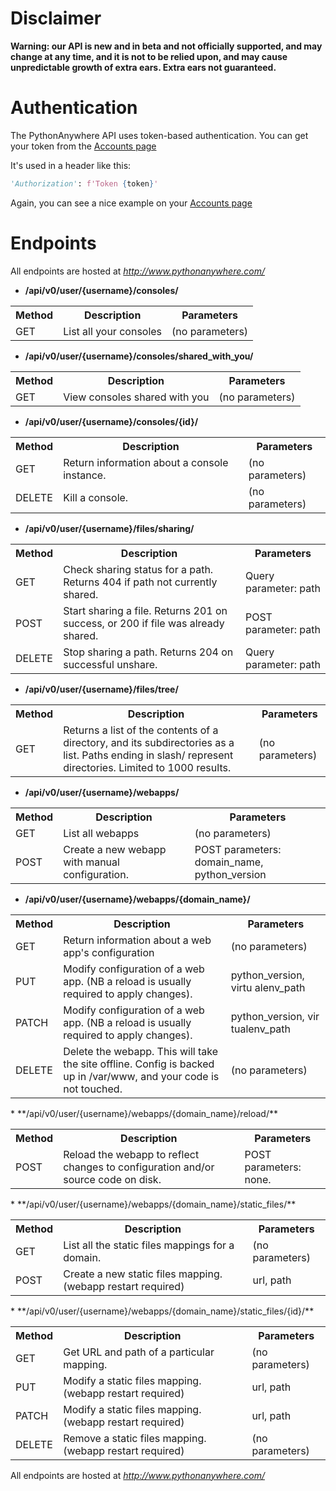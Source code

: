 
<!--
.. title: The PythonAnywhere API  (beta)
.. slug: API
.. date: 2017-03-14 18:35:28 UTC+01:00
.. tags:
.. category:
.. link:
.. description:
.. type: text
-->


# Disclaimer

**Warning: our API is new and in beta and not officially supported, and may change at any time, and it is not to be relied upon, and may cause unpredictable growth of extra ears. Extra ears not guaranteed.**



# Authentication

The PythonAnywhere API uses token-based authentication.  You can get your token
from the [Accounts page](https://www.pythonanywhere.com/account/#api_token)

It's used in a header like this:

```python
'Authorization': f'Token {token}'
```

Again, you can see a nice example on your [Accounts page](https://www.pythonanywhere.com/account/#api_token)


# Endpoints


All endpoints are hosted at *http://www.pythonanywhere.com/*

* **/api/v0/user/{username}/consoles/**

<table class="table table-striped">
  <tr><th>Method</th><th>Description</th><th>Parameters</th>
  <tr><td>GET</td><td>List all your consoles</td><td>(no parameters)</td></tr>
</table>


* **/api/v0/user/{username}/consoles/shared_with_you/**

<table class="table table-striped">
  <tr><th>Method</th><th>Description</th><th>Parameters</th>
  <tr><td>GET</td><td>View consoles shared with you</td><td>(no parameters)</td></tr>
</table>


* **/api/v0/user/{username}/consoles/{id}/**

<table class="table table-striped">
  <tr><th>Method</th><th>Description</th><th>Parameters</th>
  <tr><td>GET</td><td>Return information about a console instance.</td><td>(no parameters)</td></tr>
  <tr><td>DELETE</td><td>Kill a console.</td><td>(no parameters)</td></tr>
</table>


* **/api/v0/user/{username}/files/sharing/**

<table class="table table-striped">
  <tr><th>Method</th><th>Description</th><th>Parameters</th>
  <tr><td>GET</td><td>Check sharing status for a path.  Returns 404 if path not currently shared.</td><td>Query parameter: path</td></tr>
  <tr><td>POST</td><td>Start sharing a file.  Returns 201 on success, or 200 if file was already shared.</td><td>POST parameter: path</td></tr>
  <tr><td>DELETE</td><td>Stop sharing a path.  Returns 204 on successful unshare.</td><td>Query parameter: path</td></tr>
</table>


* **/api/v0/user/{username}/files/tree/**

<table class="table table-striped">
  <tr><th>Method</th><th>Description</th><th>Parameters</th>
  <tr><td>GET</td><td>Returns a list of the contents of a directory, and its subdirectories
as a list. Paths ending in slash/ represent directories.  Limited to
1000 results.</td><td>(no parameters)</td></tr>
</table>


* **/api/v0/user/{username}/webapps/**

<table class="table table-striped">
  <tr><th>Method</th><th>Description</th><th>Parameters</th>
  <tr><td>GET</td><td>List all webapps</td><td>(no parameters)</td></tr>
  <tr><td>POST</td><td>Create a new webapp with manual configuration.</td><td>POST parameters: domain_name, python_version</td></tr>
</table>

* **/api/v0/user/{username}/webapps/{domain_name}/**
<table class="table table-striped">
  <tr><th>Method</th><th>Description</th><th>Parameters</th>
  <tr><td>GET</td><td>Return information about a web app's configuration</td><td>(no parameters)</td></tr>
  <tr><td>PUT</td><td>Modify configuration of a web app. (NB a reload is usually required to apply changes).</td><td>python_version, virtu
alenv_path</td></tr>
  <tr><td>PATCH</td><td>Modify configuration of a web app. (NB a reload is usually required to apply changes).</td><td>python_version, vir
tualenv_path</td></tr>
  <tr><td>DELETE</td><td>Delete the webapp.  This will take the site offline.
Config is backed up in /var/www, and your code is not touched.</td><td>(no parameters)</td></tr>
</table>
* **/api/v0/user/{username}/webapps/{domain_name}/reload/**
<table class="table table-striped">
  <tr><th>Method</th><th>Description</th><th>Parameters</th>
  <tr><td>POST</td><td>Reload the webapp to reflect changes to configuration and/or source code on disk.</td><td>POST parameters: none.</t
d></tr>
</table>
* **/api/v0/user/{username}/webapps/{domain_name}/static_files/**
<table class="table table-striped">
  <tr><th>Method</th><th>Description</th><th>Parameters</th>
  <tr><td>GET</td><td>List all the static files mappings for a domain.</td><td>(no parameters)</td></tr>
  <tr><td>POST</td><td>Create a new static files mapping. (webapp restart required)</td><td>url, path</td></tr>
</table>
* **/api/v0/user/{username}/webapps/{domain_name}/static_files/{id}/**
<table class="table table-striped">
  <tr><th>Method</th><th>Description</th><th>Parameters</th>
  <tr><td>GET</td><td>Get URL and path of a particular mapping.</td><td>(no parameters)</td></tr>
  <tr><td>PUT</td><td>Modify a static files mapping. (webapp restart required)</td><td>url, path</td></tr>
  <tr><td>PATCH</td><td>Modify a static files mapping. (webapp restart required)</td><td>url, path</td></tr>
  <tr><td>DELETE</td><td>Remove a static files mapping. (webapp restart required)</td><td>(no parameters)</td></tr>
</table>

All endpoints are hosted at *http://www.pythonanywhere.com/*

